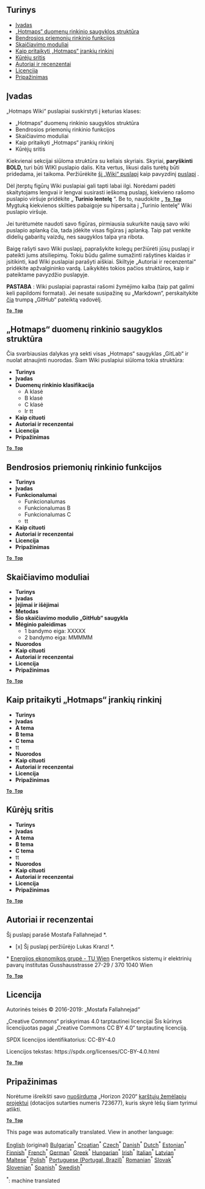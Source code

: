 <h2> Turinys </h2><ul><li> <a href="#Introduction">Įvadas</a> </li><li> <a href="#Hotmaps-data-set-repository-structure">„Hotmaps“ duomenų rinkinio saugyklos struktūra</a> </li><li> <a href="#General-functionalities-of-the-toolbox">Bendrosios priemonių rinkinio funkcijos</a> </li><li> <a href="#Calculation-modules">Skaičiavimo moduliai</a> </li><li> <a href="#How-to-apply-the-Hotmaps-toolbox">Kaip pritaikyti „Hotmaps“ įrankių rinkinį</a> </li><li> <a href="#Developers-area">Kūrėjų sritis</a> </li><li> <a href="#authors-and-reviewers">Autoriai ir recenzentai</a> </li><li> <a href="#license">Licencija</a> </li><li> <a href="#acknowledgement">Pripažinimas</a> </li></ul><h2> Įvadas </h2><p> „Hotmaps Wiki“ puslapiai suskirstyti į keturias klases: </p><ul><li> „Hotmaps“ duomenų rinkinio saugyklos struktūra </li><li> Bendrosios priemonių rinkinio funkcijos </li><li> Skaičiavimo moduliai </li><li> Kaip pritaikyti „Hotmaps“ įrankių rinkinį </li><li> Kūrėjų sritis </li></ul><p> Kiekvienai sekcijai siūloma struktūra su keliais skyriais. Skyriai, <strong>paryškinti BOLD,</strong> turi būti WIKI puslapio dalis. Kita vertus, likusi dalis turėtų būti pridedama, jei taikoma. Peržiūrėkite <a href="https://github.com/HotMaps/hotmaps_wiki/wiki/CM-District-heating-potential-user-defined-thresholds">šį „Wiki“ puslapį</a> kaip pavyzdinį <a href="https://github.com/HotMaps/hotmaps_wiki/wiki/CM-District-heating-potential-user-defined-thresholds">puslapį</a> . </p><p> Dėl įterptų figūrų Wiki puslapiai gali tapti labai ilgi. Norėdami padėti skaitytojams lengvai ir lengvai susirasti ieškomą puslapį, kiekvieno rašomo puslapio viršuje pridėkite „ <strong>Turinio lentelę</strong> “. Be to, naudokite „ <ins> <code><strong><a href="#table-of-contents">To Top</a></strong></code> </ins> Mygtuką kiekvienos skilties pabaigoje su hipersaita į „Turinio lentelę“ Wiki puslapio viršuje. </p><p> Jei turėtumėte naudoti savo figūras, pirmiausia sukurkite naują savo wiki puslapio aplanką čia, tada įdėkite visas figūras į aplanką. Taip pat venkite didelių gabaritų vaizdų, nes saugyklos talpa yra ribota. </p><p> Baigę rašyti savo Wiki puslapį, paprašykite kolegų peržiūrėti jūsų puslapį ir pateikti jums atsiliepimų. Tokiu būdu galime sumažinti rašytines klaidas ir įsitikinti, kad Wiki puslapiai parašyti aiškiai. Skiltyje „Autoriai ir recenzentai“ pridėkite apžvalgininko vardą. Laikykitės tokios pačios struktūros, kaip ir pateiktame pavyzdžio puslapyje. </p><p> <strong>PASTABA</strong> : Wiki puslapiai paprastai rašomi žymėjimo kalba (taip pat galimi keli papildomi formatai). Jei nesate susipažinę su „Markdown“, perskaitykite <a href="https://guides.github.com/features/mastering-markdown/">čia</a> trumpą „GitHub“ pateiktą vadovėlį. </p><p><ins> <code><strong><a href="#table-of-contents">To Top</a></strong></code> </ins> </p><h2> „Hotmaps“ duomenų rinkinio saugyklos struktūra </h2><p> Čia svarbiausias dalykas yra sekti visas „Hotmaps“ saugyklas „GitLab“ ir nuolat atnaujinti nuorodas. Šiam Wiki puslapiui siūloma tokia struktūra: </p><ul><li> <strong>Turinys</strong> </li><li> <strong>Įvadas</strong> </li><li> <strong>Duomenų rinkinio klasifikacija</strong> <ul><li> A klasė </li><li> B klasė </li><li> C klasė </li><li> Ir tt </li></ul></li><li> <strong>Kaip cituoti</strong> </li><li> <strong>Autoriai ir recenzentai</strong> </li><li> <strong>Licencija</strong> </li><li> <strong>Pripažinimas</strong> </li></ul><p><ins> <code><strong><a href="#table-of-contents">To Top</a></strong></code> </ins> </p><h2> Bendrosios priemonių rinkinio funkcijos </h2><ul><li> <strong>Turinys</strong> </li><li> <strong>Įvadas</strong> </li><li> <strong>Funkcionalumai</strong> <ul><li> Funkcionalumas </li><li> Funkcionalumas B </li><li> Funkcionalumas C </li><li> tt </li></ul></li><li> <strong>Kaip cituoti</strong> </li><li> <strong>Autoriai ir recenzentai</strong> </li><li> <strong>Licencija</strong> </li><li> <strong>Pripažinimas</strong> </li></ul><p><ins> <code><strong><a href="#table-of-contents">To Top</a></strong></code> </ins> </p><h2> Skaičiavimo moduliai </h2><ul><li> <strong>Turinys</strong> </li><li> <strong>Įvadas</strong> </li><li> <strong>Įėjimai ir išėjimai</strong> </li><li> <strong>Metodas</strong> </li><li> <strong>Šio skaičiavimo modulio „GitHub“ saugykla</strong> </li><li> <strong>Mėginio paleidimas</strong> <ul><li> 1 bandymo eiga: XXXXX </li><li> 2 bandymo eiga: MMMMM </li></ul></li><li> <strong>Nuorodos</strong> </li><li> <strong>Kaip cituoti</strong> </li><li> <strong>Autoriai ir recenzentai</strong> </li><li> <strong>Licencija</strong> </li><li> <strong>Pripažinimas</strong> </li></ul><p><ins> <code><strong><a href="#table-of-contents">To Top</a></strong></code> </ins> </p><h2> Kaip pritaikyti „Hotmaps“ įrankių rinkinį </h2><ul><li> <strong>Turinys</strong> </li><li> <strong>Įvadas</strong> </li><li> <strong>A tema</strong> </li><li> <strong>B tema</strong> </li><li> <strong>C tema</strong> </li><li> tt </li><li> <strong>Nuorodos</strong> </li><li> <strong>Kaip cituoti</strong> </li><li> <strong>Autoriai ir recenzentai</strong> </li><li> <strong>Licencija</strong> </li><li> <strong>Pripažinimas</strong> </li></ul><p><ins> <code><strong><a href="#table-of-contents">To Top</a></strong></code> </ins> </p><h2> Kūrėjų sritis </h2><ul><li> <strong>Turinys</strong> </li><li> <strong>Įvadas</strong> </li><li> <strong>A tema</strong> </li><li> <strong>B tema</strong> </li><li> <strong>C tema</strong> </li><li> tt </li><li> <strong>Nuorodos</strong> </li><li> <strong>Kaip cituoti</strong> </li><li> <strong>Autoriai ir recenzentai</strong> </li><li> <strong>Licencija</strong> </li><li> <strong>Pripažinimas</strong> </li></ul><p><ins> <code><strong><a href="#table-of-contents">To Top</a></strong></code> </ins> </p><h2> Autoriai ir recenzentai </h2><p> Šį puslapį parašė Mostafa Fallahnejad *. </p><ul><li> [x] Šį puslapį peržiūrėjo Lukas Kranzl *. </li></ul><p> * <a href="https://eeg.tuwien.ac.at/">Energijos ekonomikos grupė - TU Wien</a> Energetikos sistemų ir elektrinių pavarų institutas Gusshausstrasse 27-29 / 370 1040 Wien </p><p><ins> <code><strong><a href="#table-of-contents">To Top</a></strong></code> </ins> </p><h2> Licencija </h2><p> Autorinės teisės © 2016-2019: „Mostafa Fallahnejad“ </p><p> „Creative Commons“ priskyrimas 4.0 tarptautinei licencijai Šis kūrinys licencijuotas pagal „Creative Commons CC BY 4.0“ tarptautinę licenciją. </p><p> SPDX licencijos identifikatorius: CC-BY-4.0 </p><p> Licencijos tekstas: https://spdx.org/licenses/CC-BY-4.0.html </p><p><ins> <code><strong><a href="#table-of-contents">To Top</a></strong></code> </ins> </p><h2> Pripažinimas </h2><p> Norėtume išreikšti savo <a href="https://www.hotmaps-project.eu">nuoširdumą</a> „Horizon 2020“ <a href="https://www.hotmaps-project.eu">karštųjų žemėlapių projektui</a> (dotacijos sutarties numeris 723677), kuris skyrė lėšų šiam tyrimui atlikti. </p><p><ins> <code><strong><a href="#table-of-contents">To Top</a></strong></code> </ins> </p>

This page was automatically translated. View in another language:

[English](en-Guidelines-for-writing-a-Hotmaps-Wiki-page) (original) [Bulgarian](bg-Guidelines-for-writing-a-Hotmaps-Wiki-page)<sup>\*</sup> [Croatian](hr-Guidelines-for-writing-a-Hotmaps-Wiki-page)<sup>\*</sup> [Czech](cs-Guidelines-for-writing-a-Hotmaps-Wiki-page)<sup>\*</sup> [Danish](da-Guidelines-for-writing-a-Hotmaps-Wiki-page)<sup>\*</sup> [Dutch](nl-Guidelines-for-writing-a-Hotmaps-Wiki-page)<sup>\*</sup> [Estonian](et-Guidelines-for-writing-a-Hotmaps-Wiki-page)<sup>\*</sup> [Finnish](fi-Guidelines-for-writing-a-Hotmaps-Wiki-page)<sup>\*</sup> [French](fr-Guidelines-for-writing-a-Hotmaps-Wiki-page)<sup>\*</sup> [German](de-Guidelines-for-writing-a-Hotmaps-Wiki-page)<sup>\*</sup> [Greek](el-Guidelines-for-writing-a-Hotmaps-Wiki-page)<sup>\*</sup> [Hungarian](hu-Guidelines-for-writing-a-Hotmaps-Wiki-page)<sup>\*</sup> [Irish](ga-Guidelines-for-writing-a-Hotmaps-Wiki-page)<sup>\*</sup> [Italian](it-Guidelines-for-writing-a-Hotmaps-Wiki-page)<sup>\*</sup> [Latvian](lv-Guidelines-for-writing-a-Hotmaps-Wiki-page)<sup>\*</sup>  [Maltese](mt-Guidelines-for-writing-a-Hotmaps-Wiki-page)<sup>\*</sup> [Polish](pl-Guidelines-for-writing-a-Hotmaps-Wiki-page)<sup>\*</sup> [Portuguese (Portugal, Brazil)](pt-Guidelines-for-writing-a-Hotmaps-Wiki-page)<sup>\*</sup> [Romanian](ro-Guidelines-for-writing-a-Hotmaps-Wiki-page)<sup>\*</sup> [Slovak](sk-Guidelines-for-writing-a-Hotmaps-Wiki-page)<sup>\*</sup> [Slovenian](sl-Guidelines-for-writing-a-Hotmaps-Wiki-page)<sup>\*</sup> [Spanish](es-Guidelines-for-writing-a-Hotmaps-Wiki-page)<sup>\*</sup> [Swedish](sv-Guidelines-for-writing-a-Hotmaps-Wiki-page)<sup>\*</sup> 

<sup>\*</sup>: machine translated
